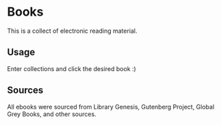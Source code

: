 # Books

This is a collect of electronic reading material.

## Usage

Enter collections and click the desired book :)

## Sources

All ebooks were sourced from Library Genesis, Gutenberg Project, Global Grey Books, and other sources. 
